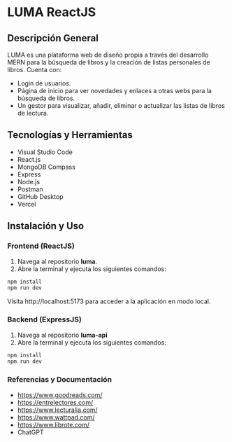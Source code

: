 # LUMA ReactJS

## Descripción General

LUMA es una plataforma web de diseño propia a través del desarrollo MERN para la búsqueda de libros y la creación de listas personales de libros. Cuenta con: 

- Login de usuarios.
- Página de inicio para ver novedades y enlaces a otras webs para la búsqueda de libros.
- Un gestor para visualizar, añadir, eliminar o actualizar las listas de libros de lectura.

## Tecnologías y Herramientas

- Visual Studio Code
- React.js
- MongoDB Compass
- Express
- Node.js
- Postman
- GitHub Desktop
- Vercel

## Instalación y Uso

### Frontend (ReactJS)

1.	Navega al repositorio **luma**.
2.	Abre la terminal y ejecuta los siguientes comandos:

```bash
npm install
npm run dev
```
Visita http://localhost:5173 para acceder a la aplicación en modo local.

### Backend (ExpressJS)

1.	Navega al repositorio **luma-api**
2.	Abre la terminal y ejecuta los siguientes comandos:

```bash
npm install
npm run dev
```

### Referencias y Documentación

- https://www.goodreads.com/
- https://entrelectores.com/
- https://www.lecturalia.com/
- https://www.wattpad.com/
- https://www.librote.com/
- ChatGPT